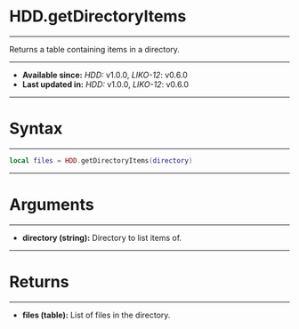 # HDD.getDirectoryItems
---

Returns a table containing items in a directory.

---

* **Available since:** _HDD:_ v1.0.0, _LIKO-12_: v0.6.0
* **Last updated in:** _HDD:_ v1.0.0, _LIKO-12_: v0.6.0

---
# Syntax
---

```lua
local files = HDD.getDirectoryItems(directory)
```

---
# Arguments
---

* **directory (string):** Directory to list items of.


---
# Returns
---

* **files (table):** List of files in the directory.

